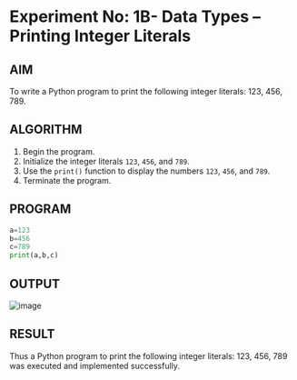 # Experiment No: 1B- Data Types – Printing Integer Literals

## AIM  
To write a Python program to print the following integer literals: 123, 456, 789.

## ALGORITHM  
1. Begin the program.  
2. Initialize the integer literals `123`, `456`, and `789`.  
3. Use the `print()` function to display the numbers `123`, `456`, and `789`.  
4. Terminate the program.

## PROGRAM
```python
a=123
b=456
c=789
print(a,b,c)
```
## OUTPUT
![image](https://github.com/user-attachments/assets/2586886f-8d04-4d7b-b716-fe8937aa8097)

## RESULT
Thus a Python program to print the following integer literals: 123, 456, 789 was executed and implemented successfully.
